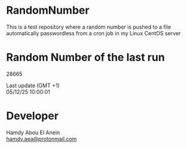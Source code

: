 # RandomNumber    
This is a test repository where a random number is pushed to a file automatically passwordless from a cron job in my Linux CentOS server    
# Random Number of the last run   
28665
      
Last update (GMT +1)    
05/12/25 10:00:01
# Developer    
Hamdy Abou El Anein   
hamdy.aea@protonmail.com
